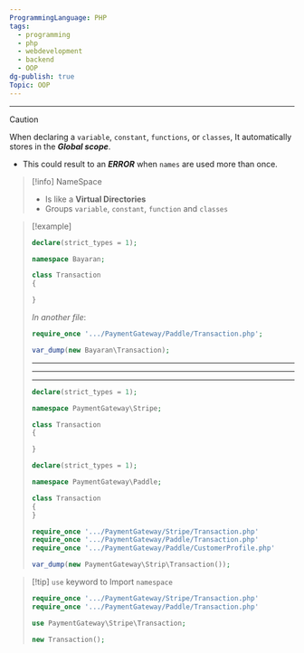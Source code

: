 ```yaml
---
ProgrammingLanguage: PHP
tags:
  - programming
  - php
  - webdevelopment
  - backend
  - OOP
dg-publish: true
Topic: OOP
---
```


---

> [!caution]
> When declaring a `variable`, `constant`, `functions`, or `classes`, It automatically stores in the **_Global scope_**.
>
> - This could result to an **_ERROR_** when `names` are used more than once.

> [!info] NameSpace
>
> - Is like a **Virtual Directories**
> - Groups `variable`, `constant`, `function` and `classes`

> [!example]
>
> ```php
> declare(strict_types = 1);
>
> namespace Bayaran;
>
> class Transaction
> {
>
> }
> ```
>
> _In another file_:
>
> ```php
> require_once '.../PaymentGateway/Paddle/Transaction.php';
>
> var_dump(new Bayaran\Transaction);
> ```
>
> ---
>
> ---
>
> ---
>
> ```php
> declare(strict_types = 1);
>
> namespace PaymentGateway\Stripe;
>
> class Transaction
> {
>
> }
> ```
>
> ```php
> declare(strict_types = 1);
>
> namespace PaymentGateway\Paddle;
>
> class Transaction
> {
> }
> ```
>
> ```php
> require_once '.../PaymentGateway/Stripe/Transaction.php'
> require_once '.../PaymentGateway/Paddle/Transaction.php'
> require_once '.../PaymentGateway/Paddle/CustomerProfile.php'
>
> var_dump(new PaymentGateway\Strip\Transaction());
> ```

> [!tip] `use` keyword to Import `namespace`
>
> ```php
> require_once '.../PaymentGateway/Stripe/Transaction.php'
> require_once '.../PaymentGateway/Paddle/Transaction.php'
>
> use PaymentGateway\Stripe\Transaction;
>
> new Transaction();
> ```
